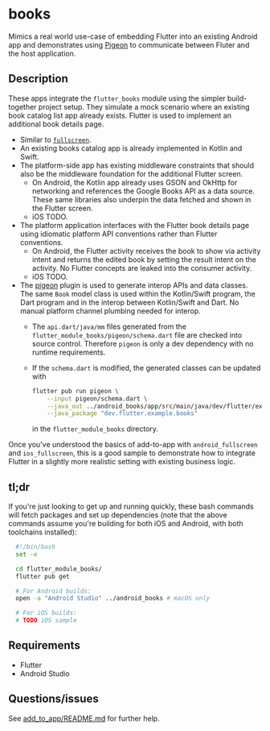 # books

Mimics a real world use-case of embedding Flutter into an existing Android app
and demonstrates using [Pigeon](https://pub.dev/packages/pigeon) to communicate
between Fluter and the host application.

## Description

These apps integrate the `flutter_books` module using the simpler build-together
project setup. They simulate a mock scenario where an existing book catalog
list app already exists. Flutter is used to implement an additional book details
page.

* Similar to [`fullscreen`](../fullscreen).
* An existing books catalog app is already implemented in Kotlin and Swift.
* The platform-side app has existing middleware constraints that should also
  be the middleware foundation for the additional Flutter screen.
  * On Android, the Kotlin app already uses GSON and OkHttp for networking and
    references the Google Books API as a data source. These same libraries also
    underpin the data fetched and shown in the Flutter screen.
  * iOS TODO.
* The platform application interfaces with the Flutter book details page using
  idiomatic platform API conventions rather than Flutter conventions.
  * On Android, the Flutter activity receives the book to show via activity
    intent and returns the edited book by setting the result intent on the
    activity. No Flutter concepts are leaked into the consumer activity.
  * iOS TODO.
* The [pigeon](https://pub.dev/packages/pigeon) plugin is used to generate
  interop APIs and data classes. The same `Book` model class is used within the
  Kotlin/Swift program, the Dart program and in the interop between Kotlin/Swift
  and Dart. No manual platform channel plumbing needed for interop.
  * The `api.dart/java/mm` files generated from the
    `flutter_module_books/pigeon/schema.dart` file are checked into source
    control. Therefore `pigeon` is only a dev dependency with no runtime
    requirements.
  * If the `schema.dart` is modified, the generated classes can be updated with

      ```bash
      flutter pub run pigeon \
          --input pigeon/schema.dart \
          --java_out ../android_books/app/src/main/java/dev/flutter/example/books/Api.java \
          --java_package "dev.flutter.example.books"
      ```

      in the `flutter_module_books` directory.

Once you've understood the basics of add-to-app with `android_fullscreen` and
`ios_fullscreen`, this is a good sample to demonstrate how to integrate Flutter
in a slightly more realistic setting with existing business logic.

## tl;dr

If you're just looking to get up and running quickly, these bash commands will
fetch packages and set up dependencies (note that the above commands assume
you're building for both iOS and Android, with both toolchains installed):

```bash
  #!/bin/bash
  set -e

  cd flutter_module_books/
  flutter pub get

  # For Android builds:
  open -a "Android Studio" ../android_books # macOS only

  # For iOS builds:
  # TODO iOS sample
```

## Requirements

* Flutter
* Android Studio

## Questions/issues

See [add_to_app/README.md](../README.md) for further help.
